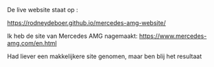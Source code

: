 De live website staat op :

https://rodneydeboer.github.io/mercedes-amg-website/


Ik heb de site van Mercedes AMG nagemaakt:
https://www.mercedes-amg.com/en.html

Had liever een makkelijkere site genomen, maar ben blij het resultaat
